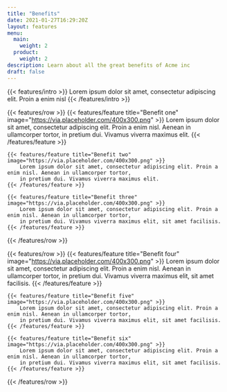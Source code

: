 ```yaml
---
title: "Benefits"
date: 2021-01-27T16:29:20Z
layout: features
menu:
  main:
    weight: 2
  product:
    weight: 2
description: Learn about all the great benefits of Acme inc
draft: false
---
```

{{< features/intro >}}
    Lorem ipsum dolor sit amet, consectetur adipiscing elit. Proin a enim nisl
{{< /features/intro >}}

{{< features/row >}}
    {{< features/feature title="Benefit one" image="https://via.placeholder.com/400x300.png" >}}
        Lorem ipsum dolor sit amet, consectetur adipiscing elit. Proin a enim nisl. Aenean in ullamcorper tortor,
        in pretium dui. Vivamus viverra maximus elit.
    {{< /features/feature >}}

    {{< features/feature title="Benefit two" image="https://via.placeholder.com/400x300.png" >}}
        Lorem ipsum dolor sit amet, consectetur adipiscing elit. Proin a enim nisl. Aenean in ullamcorper tortor, 
        in pretium dui. Vivamus viverra maximus elit.
    {{< /features/feature >}}
    
    {{< features/feature title="Benefit three" image="https://via.placeholder.com/400x300.png" >}}
        Lorem ipsum dolor sit amet, consectetur adipiscing elit. Proin a enim nisl. Aenean in ullamcorper tortor, 
        in pretium dui. Vivamus viverra maximus elit, sit amet facilisis.
    {{< /features/feature >}}
{{< /features/row >}}

{{< features/row >}}
    {{< features/feature title="Benefit four" image="https://via.placeholder.com/400x300.png" >}}
        Lorem ipsum dolor sit amet, consectetur adipiscing elit. Proin a enim nisl. Aenean in ullamcorper tortor,
        in pretium dui. Vivamus viverra maximus elit, sit amet facilisis.
    {{< /features/feature >}}

    {{< features/feature title="Benefit five" image="https://via.placeholder.com/400x300.png" >}}
        Lorem ipsum dolor sit amet, consectetur adipiscing elit. Proin a enim nisl. Aenean in ullamcorper tortor, 
        in pretium dui. Vivamus viverra maximus elit, sit amet facilisis.
    {{< /features/feature >}}
    
    {{< features/feature title="Benefit six" image="https://via.placeholder.com/400x300.png" >}}
        Lorem ipsum dolor sit amet, consectetur adipiscing elit. Proin a enim nisl. Aenean in ullamcorper tortor, 
        in pretium dui. Vivamus viverra maximus elit, sit amet facilisis.
    {{< /features/feature >}}
{{< /features/row >}}

